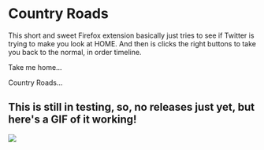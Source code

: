 # Country Roads

This short and sweet Firefox extension basically just tries to see if Twitter is trying to make you look at HOME. And then is clicks the right buttons to take you back to the normal, in order timeline. 


Take me home...


Country Roads...


## This is still in testing, so, no releases just yet, but here's a GIF of it working!

![](https://i.ibb.co/wN51fZd/UA4g-Sp-DCXf.gif)
